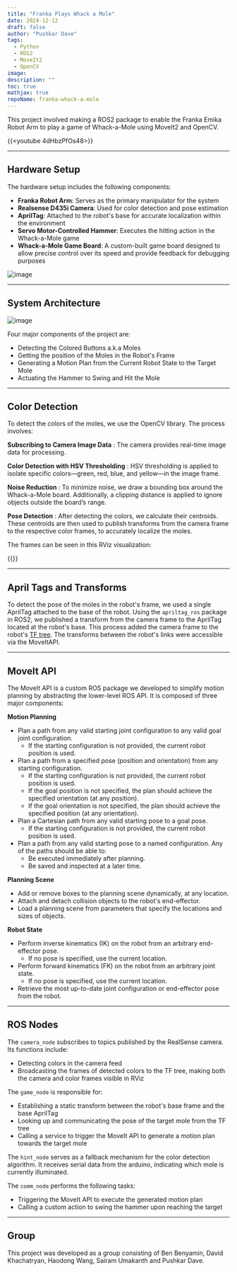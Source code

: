 ```yaml
---
title: "Franka Plays Whack a Mole"
date: 2024-12-12
draft: false
author: "Pushkar Dave"
tags:
  - Python
  - ROS2
  - MoveIt2
  - OpenCV
image: 
description: ""
toc: true
mathjax: true
repoName: franka-whack-a-mole
---
```

<!-- This post is **Under Construction**. Please check back on 18th January, 2024.    -->
<!-- ### Demo Video -->
This project involved making a ROS2 package to enable the Franka Emika Robot Arm to play a game of Whack-a-Mole using MoveIt2 and OpenCV.

{{<youtube 4dHbzPfOs48>}}

<!-- This project is a group effort including Ben Benyamin, David Khachatryan, Sairam Umakanth, Haodong Wang, and Pushkar Dave -->

---
## Hardware Setup

The hardware setup includes the following components:  

- **Franka Robot Arm**: Serves as the primary manipulator for the system
- **Realsense D435i Camera**: Used for color detection and pose estimation  
- **AprilTag**: Attached to the robot's base for accurate localization within the environment  
- **Servo Motor-Controlled Hammer**: Executes the hitting action in the Whack-a-Mole game
- **Whack-a-Mole Game Board**: A custom-built game board designed to allow precise control over its speed and provide feedback for debugging purposes  

![image](/images/projects/franka-mole/setup.png)

---
## System Architecture
![image](/images/projects/franka-mole/NewBlock.png)

Four major components of the project are:
 - Detecting the Colored Buttons a.k.a Moles
 - Getting the position of the Moles in the Robot's Frame
 - Generating a Motion Plan from the Current Robot State to the Target Mole
 - Actuating the Hammer to Swing and Hit the Mole


---
## Color Detection

To detect the colors of the moles, we use the OpenCV library. The process involves:  

**Subscribing to Camera Image Data** : The camera provides real-time image data for processing.  

**Color Detection with HSV Thresholding** : HSV thresholding is applied to isolate specific colors—green, red, blue, and yellow—in the image frame.  

**Noise Reduction** : To minimize noise, we draw a bounding box around the Whack-a-Mole board. Additionally, a clipping distance is applied to ignore objects outside the board’s range. 

**Pose Detection** : After detecting the colors, we calculate their centroids. These centroids are then used to publish transforms from the camera frame to the respective color frames, to accurately localize the moles.

The frames can be seen in this RViz visualization:

{{<youtube d6eUucrmaNk>}}

---
## April Tags and Transforms

To detect the pose of the moles in the robot's frame, we used a single AprilTag attached to the base of the robot. Using the `apriltag_ros` package in ROS2, we published a transform from the camera frame to the AprilTag located at the robot's base. This process added the camera frame to the robot's [TF tree](https://github.com/ME495-EmbeddedSystems/finalproject-whack-a-mole#tf-tree). The transforms between the robot's links were accessible via the MoveItAPI.

---

## MoveIt API

The MoveIt API is a custom ROS package we developed to simplify motion planning by abstracting the lower-level ROS API.
It is composed of three major components:

**Motion Planning**
  - Plan a path from any valid starting joint configuration to any valid goal joint configuration.  
    - If the starting configuration is not provided, the current robot position is used.  
  - Plan a path from a specified pose (position and orientation) from any starting configuration.  
    - If the starting configuration is not provided, the current robot position is used.  
    - If the goal position is not specified, the plan should achieve the specified orientation (at any position).  
    - If the goal orientation is not specified, the plan should achieve the specified position (at any orientation).  
  - Plan a Cartesian path from any valid starting pose to a goal pose.  
    - If the starting configuration is not provided, the current robot position is used.  
  - Plan a path from any valid starting pose to a named configuration. Any of the paths should be able to:  
    - Be executed immediately after planning.  
    - Be saved and inspected at a later time.  

**Planning Scene**
  - Add or remove boxes to the planning scene dynamically, at any location.  
  - Attach and detach collision objects to the robot's end-effector.  
  - Load a planning scene from parameters that specify the locations and sizes of objects.  

**Robot State**
  - Perform inverse kinematics (IK) on the robot from an arbitrary end-effector pose.  
    - If no pose is specified, use the current location.  
  - Perform forward kinematics (FK) on the robot from an arbitrary joint state.  
    - If no pose is specified, use the current location.  
  - Retrieve the most up-to-date joint configuration or end-effector pose from the robot.  

---
## ROS Nodes

The `camera_node` subscribes to topics published by the RealSense camera. Its functions include: 
- Detecting colors in the camera feed
- Broadcasting the frames of detected colors to the TF tree, making both the camera and color frames visible in RViz

The `game_node` is responsible for:
- Establishing a static transform between the robot's base frame and the base AprilTag  
- Looking up and communicating the pose of the target mole from the TF tree
- Calling a service to trigger the MoveIt API to generate a motion plan towards the target mole

The `hint_node` serves as a fallback mechanism for the color detection algorithm. It receives serial data from the arduino, indicating which mole is currently illuminated.

The `comm_node` performs the following tasks:
- Triggering the MoveIt API to execute the generated motion plan
- Calling a custom action to swing the hammer upon reaching the target


---
## Group
This project was developed as a group consisting of Ben Benyamin, David Khachatryan, Haodong Wang, Sairam Umakanth and Pushkar Dave.

